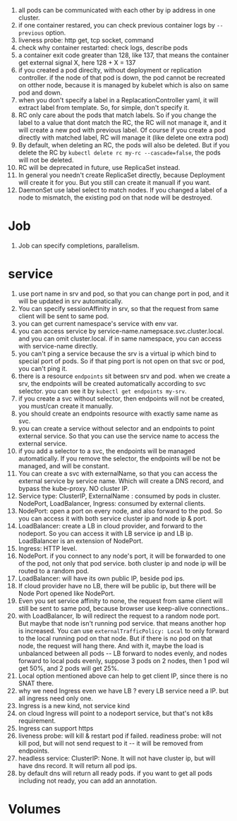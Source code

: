 1. all pods can be communicated with each other by ip address in one cluster. 
2. if one container restared, you can check previous container logs by `--previous` option.
3. liveness probe: http get, tcp socket, command 
4. check why container restarted: check logs, describe pods
5. a container exit code greater than 128, like 137, that means the container get external signal X, here 128 + X = 137
6. if you created a pod direclty, without deployment or replication controller. if the node of that pod is down, the pod cannot be recreated on otther node, because it is managed by kubelet which is also on same pod and down.
7. when you don't specify a label in a ReplacationController yaml, it will extract label from template. So, for simple, don't specify it.
8. RC only care about the pods that match labels. So if you change the label to a value that dont match the RC, the RC will not manage it, and it will create a new pod with previous label. Of course if you create a pod directly with matched label, RC will manage it (like delete one extra pod)
9. By default, when deleting an RC, the pods will also be deleted. But if you delete the RC by `kubectl delete rc my-rc --cascade=false`, the pods will not be deleted.
10. RC will be deprecated in future, use ReplicaSet instead.
11. In general you needn't create ReplicaSet directly, because Deployment will create it for you. But you still can create it manuall if you want.
12. DaemonSet use label select to match nodes. If you changed a label of a node to mismatch, the existing pod on that node will be destroyed. 

# Job
1. Job can specify completions, parallelism.

# service
1. use port name in srv and pod, so that you can change port in pod, and it will be updated in srv automatically.
2. You can specify sessionAffinity in srv, so that the request from same client will be sent to same pod.
2. you can get current namespace's service with env var.
3. you can access service by service-name.namepsace.svc.cluster.local. and you can omit cluster.local. if in same namespace, you can access with service-name directly.
4. you can't ping a service because the srv is a virtual ip which bind to special port of pods. So if that ping port is not open on that svc or pod, you can't ping it.
5. there is a resource `endpoints` sit between srv and pod. when we create a srv, the endpoints will be created automatically according to svc selector. you can see it by `kubectl get endpoints my-srv`.
6. if you create a svc without selector, then endpoints will not be created, you must/can create it manually.
7. you should create an endpoints resource with exactly same name as svc.
8. you can create a service without selector and an endpoints to point external service. So that you can use the service name to access the external service.
9. if you add a selector to a svc, the endpoints will be managed automatically. If you remove the selector, the endpoints will be not be managed, and will be constant.
10. You can create a svc with externalName, so that you can access the external service by service name. Which will create a DNS record, and bypass the kube-proxy. NO cluster IP.
11. Service type: ClusterIP, ExternalName : consumed by pods in cluster. NodePort, LoadBalancer, Ingress: consumed by external clients.
12. NodePort: open a port on every node, and also forward to the pod. So you can access it with both service cluster ip and node ip & port.
13. LoadBalancer: create a LB in cloud provider, and forward to the nodeport. So you can access it with LB service ip and LB ip. LoadBalancer is an extension of NodePort.
14. Ingress: HTTP level.
15. NodePort. if you connect to any node's port, it will be forwarded to one of the pod, not only that pod service. both cluster ip and node ip will be routed to a random pod.
16. LoadBalancer: will have its own public IP, beside pod ips.
17. If cloud provider have no LB, there will be public ip, but there will be Node Port opened like NodePort.
18. Even you set service affinity to none, the request from same client will still be sent to same pod, because browser use keep-alive connections..
19. with LoadBalancer, lb will redirect the request to a random node port. But maybe that node isn't running pod service. that means another hop is increased. You can use `externalTrafficPolicy: Local` to only forward to the local running pod on that node. But if there is no pod on that node, the request will hang there. And with it, maybe the load is unbalanced between all pods -- LB forward to nodes evenly, and nodes forward to local pods evenly, suppose 3 pods on 2 nodes, then 1 pod wil get 50%, and 2 pods will get 25%.
20. Local option mentioned above can help to get client IP, since there is no SNAT there.
21. why we need Ingress even we have LB ? every LB service need a IP. but all ingress need only one.
22. Ingress is a new kind, not service kind
23. on cloud Ingress will point to a nodeport service, but that's not k8s requirement.
24. Ingress can support https
25. liveness probe: will kill & restart pod if failed. readiness probe: will not kill pod, but will not send request to it -- it will be removed from endpoints.
26. headless service: ClusterIP: None. It will not have cluster ip, but will have dns record. It will return all pod ips.
27. by default dns will return all ready pods. if you want to get all pods including not ready, you can add an annotation.
# Volumes